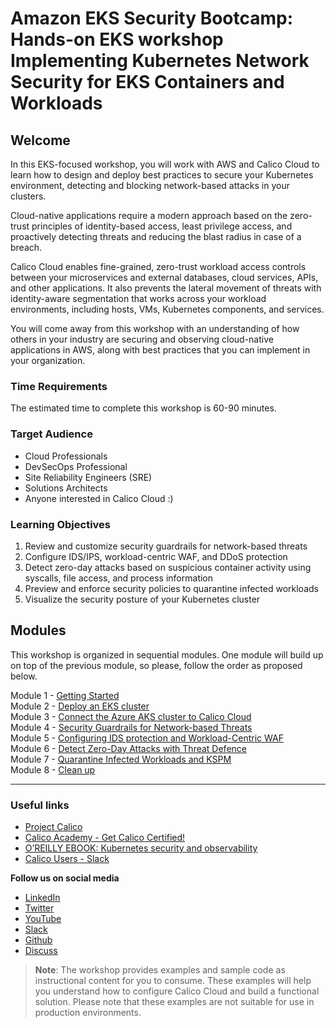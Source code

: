 # Amazon EKS Security Bootcamp: Hands-on EKS workshop </br> Implementing Kubernetes Network Security for EKS Containers and Workloads

## Welcome

In this EKS-focused workshop, you will work with AWS and Calico Cloud to learn how to design and deploy best practices to secure your Kubernetes environment, detecting and blocking network-based attacks in your clusters.

Cloud-native applications require a modern approach based on the zero-trust principles of identity-based access, least privilege access, and proactively detecting threats and reducing the blast radius in case of a breach.

Calico Cloud enables fine-grained, zero-trust workload access controls between your microservices and external databases, cloud services, APIs, and other applications. It also prevents the lateral movement of threats with identity-aware segmentation that works across your workload environments, including hosts, VMs, Kubernetes components, and services.

You will come away from this workshop with an understanding of how others in your industry are securing and observing cloud-native applications in AWS, along with best practices that you can implement in your organization.

### Time Requirements

The estimated time to complete this workshop is 60-90 minutes.

### Target Audience

- Cloud Professionals
- DevSecOps Professional
- Site Reliability Engineers (SRE)
- Solutions Architects
- Anyone interested in Calico Cloud :)

### Learning Objectives

1. Review and customize security guardrails for network-based threats
2. Configure IDS/IPS, workload-centric WAF, and DDoS protection
3. Detect zero-day attacks based on suspicious container activity using syscalls, file access, and process information
4. Preview and enforce security policies to quarantine infected workloads
5. Visualize the security posture of your Kubernetes cluster

## Modules

This workshop is organized in sequential modules. One module will build up on top of the previous module, so please, follow the order as proposed below.

Module 1 - [Getting Started](modules/module-1-getting-started.md)  
Module 2 - [Deploy an EKS cluster](modules/module-2-create-eks.md)  
Module 3 - [Connect the Azure AKS cluster to Calico Cloud](modules/module-3-connect-calicocloud.md)  
Module 4 - [Security Guardrails for Network-based Threats](modules/module-4-security-guardrails.md)  
Module 5 - [Configuring IDS protection and Workload-Centric WAF](modules/module-5-ids-waf.md)  
Module 6 - [Detect Zero-Day Attacks with Threat Defence](modules/module-6-threat-defence.md)  
Module 7 - [Quarantine Infected Workloads and KSPM](modules/module-7-quarantine-kspm.md)  
Module 8 - [Clean up](modules/module-8-clean-up.md)  

---

### Useful links

- [Project Calico](https://www.tigera.io/project-calico/)
- [Calico Academy - Get Calico Certified!](https://academy.tigera.io/)
- [O’REILLY EBOOK: Kubernetes security and observability](https://www.tigera.io/lp/kubernetes-security-and-observability-ebook)
- [Calico Users - Slack](https://slack.projectcalico.org/)

**Follow us on social media**

- [LinkedIn](https://www.linkedin.com/company/tigera/)
- [Twitter](https://twitter.com/tigeraio)
- [YouTube](https://www.youtube.com/channel/UC8uN3yhpeBeerGNwDiQbcgw/)
- [Slack](https://calicousers.slack.com/)
- [Github](https://github.com/tigera-solutions/)
- [Discuss](https://discuss.projectcalico.tigera.io/)

> **Note**: The workshop provides examples and sample code as instructional content for you to consume. These examples will help you understand how to configure Calico Cloud and build a functional solution. Please note that these examples are not suitable for use in production environments.
